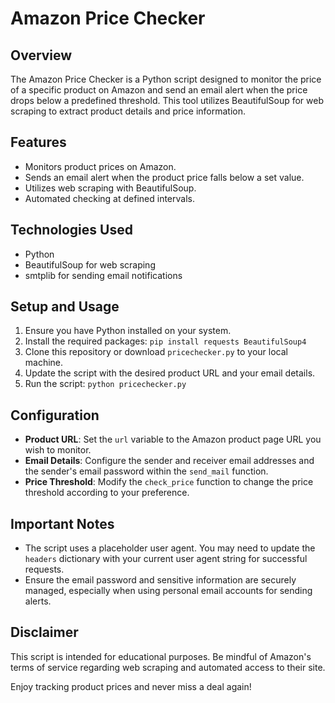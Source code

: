 # Amazon Price Checker

## Overview
The Amazon Price Checker is a Python script designed to monitor the price of a specific product on Amazon and send an email alert when the price drops below a predefined threshold. This tool utilizes BeautifulSoup for web scraping to extract product details and price information.

## Features
- Monitors product prices on Amazon.
- Sends an email alert when the product price falls below a set value.
- Utilizes web scraping with BeautifulSoup.
- Automated checking at defined intervals.

## Technologies Used
- Python
- BeautifulSoup for web scraping
- smtplib for sending email notifications

## Setup and Usage
1. Ensure you have Python installed on your system.
2. Install the required packages: `pip install requests BeautifulSoup4`
3. Clone this repository or download `pricechecker.py` to your local machine.
4. Update the script with the desired product URL and your email details.
5. Run the script: `python pricechecker.py`

## Configuration
- **Product URL**: Set the `url` variable to the Amazon product page URL you wish to monitor.
- **Email Details**: Configure the sender and receiver email addresses and the sender's email password within the `send_mail` function.
- **Price Threshold**: Modify the `check_price` function to change the price threshold according to your preference.

## Important Notes
- The script uses a placeholder user agent. You may need to update the `headers` dictionary with your current user agent string for successful requests.
- Ensure the email password and sensitive information are securely managed, especially when using personal email accounts for sending alerts.

## Disclaimer
This script is intended for educational purposes. Be mindful of Amazon's terms of service regarding web scraping and automated access to their site.

Enjoy tracking product prices and never miss a deal again!
